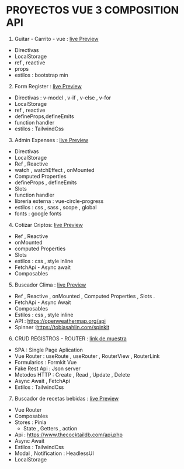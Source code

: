 # PROYECTOS VUE 3 COMPOSITION API

1. Guitar - Carrito - vue : [live Preview](https://678316f3860fb63ed3e3a11b--heroic-pavlova-c9c21b.netlify.app)

- Directivas
- LocalStorage
- ref , reactive
- props
- estilos : bootstrap min

2. Form Register : [live Preview](https://hilarious-crisp-f647f0.netlify.app)

- Directivas : v-model , v-if , v-else , v-for
- LocalStorage
- ref , reactive
- defineProps,defineEmits
- function handler
- estilos : TailwindCss

3. Admin Expenses : [live Preview](https://thriving-belekoy-e15334.netlify.app)

- Directivas
- LocalStorage
- Ref , Reactive
- watch , watchEffect , onMounted
- Computed Properties
- defineProps , defineEmits
- Slots
- function handler
- libreria externa : vue-circle-progress
- estilos : css , sass , scope , global
- fonts : google fonts

4. Cotizar Criptos: [live Preview](https://profound-tulumba-1a9c20.netlify.app)

- Ref , Reactive
- onMounted
- computed Properties
- Slots
- estilos : css , style inline
- FetchApi - Async await
- Composables

5. Buscador Clima : [live Preview](https://magical-gumdrop-0767bd.netlify.app)

- Ref , Reactive , onMounted , Computed Properties , Slots .
- FetchApi - Async Await
- Composables
- Estilos : css , style inline
- API : https://openweathermap.org/api
- Spinner :https://tobiasahlin.com/spinkit 

6. CRUD REGISTROS - ROUTER : [link de muestra]()

- SPA : Single Page Aplication
- Vue Router : useRoute , useRouter , RouterView , RouterLink
- Formularios : Formkit Vue
- Fake Rest Api : Json server
- Metodos HTTP : Create , Read , Update , Delete
- Async Await , FetchApi
- Estilos : TailwindCss

7. Buscador de recetas bebidas : [live Preview](https://regal-cucurucho-3846c7.netlify.app)

- Vue Router
- Composables
- Stores : Pinia
  - State , Getters , action
- Api : https://www.thecocktaildb.com/api.php
- Async Await 
- Estilos : TailwindCss
- Modal , Notification : HeadlessUI
- LocalStorage